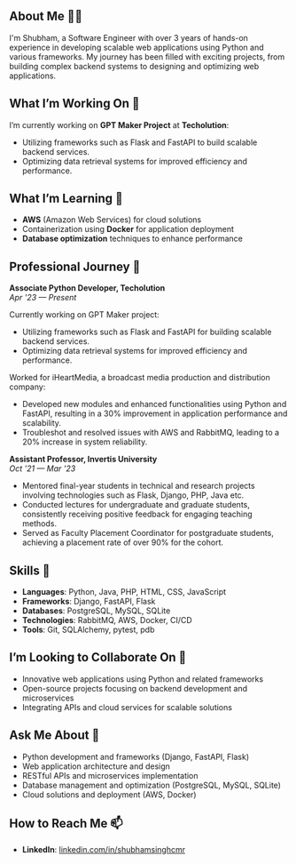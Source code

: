 ## About Me 👨‍🎓
I'm Shubham, a Software Engineer with over 3 years of hands-on experience in developing scalable web applications using Python and various frameworks. My journey has been filled with exciting projects, from building complex backend systems to designing and optimizing web applications.

## What I’m Working On 🚀
I’m currently working on **GPT Maker Project** at **Techolution**:
- Utilizing frameworks such as Flask and FastAPI to build scalable backend services.
- Optimizing data retrieval systems for improved efficiency and performance.

## What I’m Learning 🌱
- **AWS** (Amazon Web Services) for cloud solutions  
- Containerization using **Docker** for application deployment  
- **Database optimization** techniques to enhance performance

## Professional Journey 💼
**Associate Python Developer, Techolution**  
*Apr '23 — Present*  

Currently working on GPT Maker project:
- Utilizing frameworks such as Flask and FastAPI for building scalable backend services.
- Optimizing data retrieval systems for improved efficiency and performance.

Worked for iHeartMedia, a broadcast media production and distribution company:
- Developed new modules and enhanced functionalities using Python and FastAPI, resulting in a 30% improvement in application performance and scalability.
- Troubleshot and resolved issues with AWS and RabbitMQ, leading to a 20% increase in system reliability.

**Assistant Professor, Invertis University**  
*Oct '21 — Mar '23*  

- Mentored final-year students in technical and research projects involving technologies such as Flask, Django, PHP, Java etc.
- Conducted lectures for undergraduate and graduate students, consistently receiving positive feedback for engaging teaching methods.
- Served as Faculty Placement Coordinator for postgraduate students, achieving a placement rate of over 90% for the cohort.

## Skills 🌟
- **Languages**: Python, Java, PHP, HTML, CSS, JavaScript  
- **Frameworks**: Django, FastAPI, Flask  
- **Databases**: PostgreSQL, MySQL, SQLite  
- **Technologies**: RabbitMQ, AWS, Docker, CI/CD  
- **Tools**: Git, SQLAlchemy, pytest, pdb

## I’m Looking to Collaborate On 🤝  
- Innovative web applications using Python and related frameworks  
- Open-source projects focusing on backend development and microservices  
- Integrating APIs and cloud services for scalable solutions

## Ask Me About 💬
- Python development and frameworks (Django, FastAPI, Flask)  
- Web application architecture and design  
- RESTful APIs and microservices implementation  
- Database management and optimization (PostgreSQL, MySQL, SQLite)  
- Cloud solutions and deployment (AWS, Docker)

## How to Reach Me 📫  
- **LinkedIn**: [linkedin.com/in/shubhamsinghcmr](https://www.linkedin.com/in/shubhamsinghcmr)
